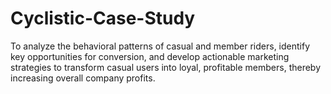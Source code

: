 # Cyclistic-Case-Study
To analyze the behavioral patterns of casual and member riders, identify key opportunities for conversion, and develop actionable marketing strategies to transform casual users into loyal, profitable members, thereby increasing overall company profits.
